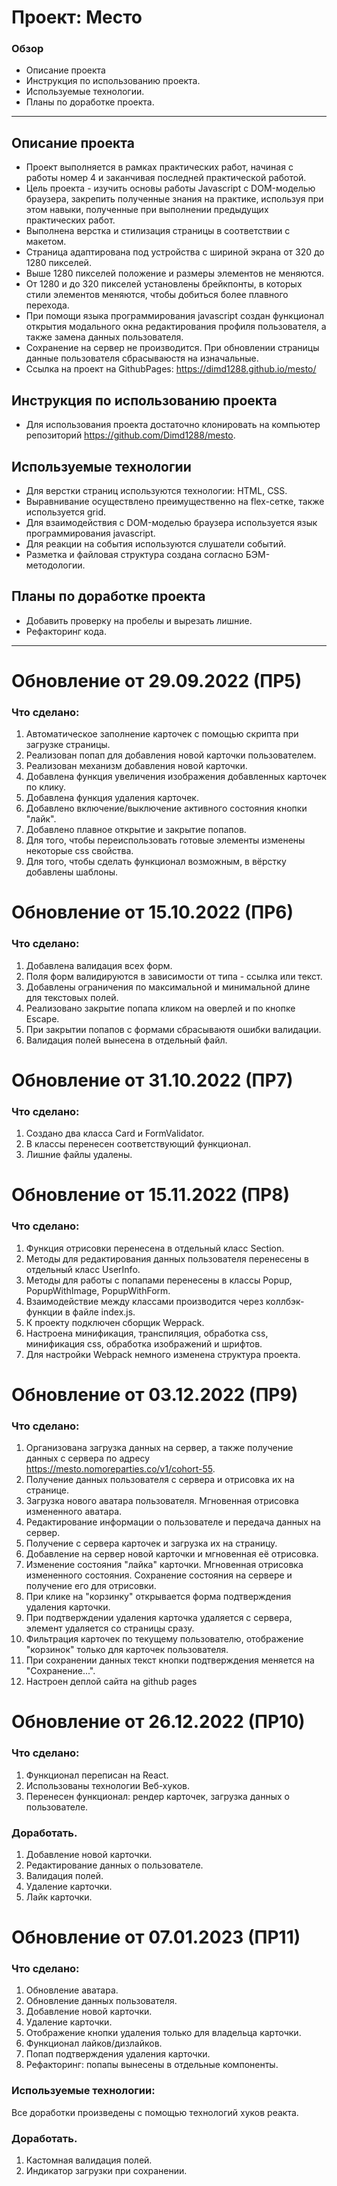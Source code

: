 # Проект: Место

### Обзор

* Описание проекта
* Инструкция по использованию проекта.
* Используемые технологии.
* Планы по доработке проекта.
________________________________________________________________

## Описание проекта

* Проект выполняется в рамках практических работ, начиная с работы номер 4 и заканчивая последней практической работой. 
* Цель проекта - изучить основы работы Javascript с DOM-моделью браузера, закрепить полученные знания на практике, используя при этом навыки, полученные при выполнении предыдущих практических работ.
* Выполнена верстка и стилизация страницы в соответствии с макетом. 
* Страница адаптирована под устройства с шириной экрана от 320 до 1280 пикселей.
* Выше 1280 пикселей положение и размеры элементов не меняются. 
* От 1280 и до 320 пикселей установлены брейкпонты, в которых стили элементов меняются, чтобы добиться более плавного перехода. 
* При помощи языка программирования javascript создан функционал открытия модального окна редактирования профиля пользователя, а также замена данных пользователя. 
* Сохранение на сервер не производится. При обновлении страницы данные пользователя сбрасываюстя на изначальные.
* Ссылка на проект на GithubPages: https://dimd1288.github.io/mesto/

## Инструкция по использованию проекта

* Для использования проекта достаточно клонировать на компьютер репозиторий https://github.com/Dimd1288/mesto. 

## Используемые технологии

* Для верстки страниц используются технологии: HTML, CSS.
* Выравнивание осуществлено преимущественно на flex-сетке, также используется grid. 
* Для взаимодействия с DOM-моделью браузера используется язык программирования javascript. 
* Для реакции на события используются слушатели событий. 
* Разметка и файловая структура создана согласно БЭМ-методологии.

## Планы по доработке проекта

* Добавить проверку на пробелы и вырезать лишние. 
* Рефакторинг кода.

________________________________________________________________________________________________

# Обновление от 29.09.2022 (ПР5)

### Что сделано: 
1. Автоматическое заполнение карточек с помощью скрипта при загрузке страницы. 
2. Реализован попап для добавления новой карточки пользователем. 
3. Реализован механизм добавления новой карточки. 
4. Добавлена функция увеличения изображения добавленных карточек по клику.
5. Добавлена функция удаления карточек. 
6. Добавлено включение/выключение активного состояния кнопки "лайк". 
7. Добавлено плавное открытие и закрытие попапов. 
8. Для того, чтобы переиспользовать готовые элементы изменены некоторые css свойства. 
9. Для того, чтобы сделать функционал возможным, в вёрстку добавлены шаблоны. 

# Обновление от 15.10.2022 (ПР6)

### Что сделано: 
1. Добавлена валидация всех форм. 
2. Поля форм валидируются в зависимости от типа - ссылка или текст. 
3. Добавлены ограничения по максимальной и минимальной длине для текстовых полей. 
4. Реализовано закрытие попапа кликом на оверлей и по кнопке Escape. 
5. При закрытии попапов с формами сбрасываютя ошибки валидации.
6. Валидация полей вынесена в отдельный файл. 

# Обновление от 31.10.2022 (ПР7)

### Что сделано:
1. Создано два класса Card и FormValidator. 
2. В классы перенесен соответствующий функционал. 
3. Лишние файлы удалены.

# Обновление от 15.11.2022 (ПР8)

### Что сделано: 
1. Функция отрисовки перенесена в отдельный класс Section. 
2. Методы для редактирования данных пользователя перенесены в отдельный класс UserInfo. 
3. Методы для работы с попапами перенесены в классы Popup, PopupWithImage, PopupWithForm. 
4. Взаимодействие между классами производится через коллбэк-функции в файле index.js.
5. К проекту подключен сборщик Weppack.
6. Настроена минификация, транспиляция, обработка css, минификация css, обработка изображений и шрифтов. 
7. Для настройки Webpack немного изменена структура проекта.

# Обновление от 03.12.2022 (ПР9)

### Что сделано: 
1. Организована загрузка данных на сервер, а также получение данных с сервера по адресу https://mesto.nomoreparties.co/v1/cohort-55. 
2. Получение данных пользователя с сервера и отрисовка их на странице. 
3. Загрузка нового аватара пользователя. Мгновенная отрисовка измененного аватара. 
4. Редактирование информации о пользователе и передача данных на сервер. 
5. Получение с сервера карточек и загрузка их на страницу. 
6. Добавление на сервер новой карточки и мгновенная её отрисовка. 
7. Изменение состояния "лайка" карточки. Мгновенная отрисовка измененного состояния. Сохранение состояния на сервере и получение его для отрисовки. 
8. При клике на "корзинку" открывается форма подтверждения удаления карточки. 
9. При подтверждении удаления карточка удаляется с сервера, элемент удаляется со страницы сразу. 
10. Фильтрация карточек по текущему пользователю, отображение "корзинок" только для карточек пользователя. 
11. При сохранении данных текст кнопки подтверждения меняется на "Сохранение...". 
12. Настроен деплой сайта на github pages


# Обновление от 26.12.2022 (ПР10)

### Что сделано: 
1. Функционал переписан на React. 
2. Использованы технологии Веб-хуков. 
3. Перенесен функционал: рендер карточек, загрузка данных о пользователе. 

### Доработать. 
1. Добавление новой карточки. 
2. Редактирование данных о пользователе. 
3. Валидация полей. 
4. Удаление карточки. 
5. Лайк карточки. 

# Обновление от 07.01.2023 (ПР11)

### Что сделано: 
1. Обновление аватара.
2. Обновление данных пользователя.
3. Добавление новой карточки. 
4. Удаление карточки.
5. Отображение кнопки удаления только для владельца карточки. 
6. Функционал лайков/дизлайков. 
7. Попап подтверждения удаления карточки. 
8. Рефакторинг: попапы вынесены в отдельные компоненты. 

### Используемые технологии: 
Все доработки произведены с помощью технологий хуков реакта. 

### Доработать. 
1. Кастомная валидация полей.
2. Индикатор загрузки при сохранении. 